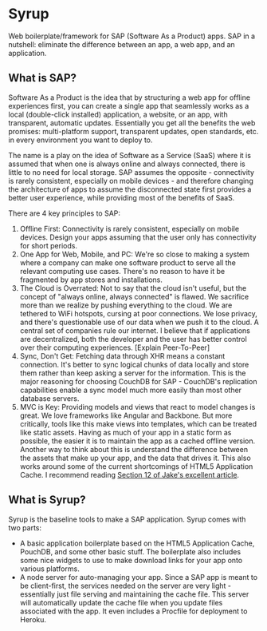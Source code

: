 Syrup
=====

Web boilerplate/framework for SAP (Software As a Product) apps. SAP in a nutshell: eliminate the difference between an app, a web app, and an application.


What is SAP?
------------

Software As a Product is the idea that by structuring a web app for offline experiences first, you can create a single app that seamlessly works as a local (double-click installed) application, a website, or an app, with transparent, automatic updates. Essentially you get all the benefits the web promises: multi-platform support, transparent updates, open standards, etc. in every environment you want to deploy to. 

The name is a play on the idea of Software as a Service (SaaS) where it is assumed that when one is always online and always connected, there is little to no need for local storage. SAP assumes the opposite - connectivity is rarely consistent, especially on mobile devices - and therefore changing the architecture of apps to assume the disconnected state first provides a better user experience, while providing most of the benefits of SaaS.

There are 4 key principles to SAP:
 1. Offline First: Connectivity is rarely consistent, especially on mobile devices. Design your apps assuming that the user only has connectivity for short periods.
 2. One App for Web, Mobile, and PC: We're so close to making a system where a company can make one software product to serve all the relevant computing use cases. There's no reason to have it be fragmented by app stores and installations.
 3. The Cloud is Overrated: Not to say that the cloud isn't useful, but the concept of "always online, always connected" is flawed. We sacrifice more than we realize by pushing everything to the cloud. We are tethered to WiFi hotspots, cursing at poor connections. We lose privacy, and there's questionable use of our data when we push it to the cloud. A central set of companies rule our internet. I believe that if applications are decentralized, both the developer and the user has better control over their computing experiences. [Explain Peer-To-Peer]
 4. Sync, Don't Get: Fetching data through XHR means a constant connection. It's better to sync logical chunks of data locally and store them rather than keep asking a server for the information. This is the major reasoning for choosing CouchDB for SAP - CouchDB's replication capabilities enable a sync model much more easily than most other database servers.
 5. MVC is Key: Providing models and views that react to model changes is great. We love frameworks like Angular and Backbone. But more critically, tools like this make views into templates, which can be treated like static assets. Having as much of your app in a static form as possible, the easier it is to maintain the app as a cached offline version. Another way to think about this is understand the difference between the assets that make up your app, and the data that drives it. This also works around some of the current shortcomings of HTML5 Application Cache. I recommend reading [Section 12 of Jake's excellent article](http://alistapart.com/article/application-cache-is-a-douchebag#section12).

What is Syrup?
--------------

Syrup is the baseline tools to make a SAP application. Syrup comes with two parts:
 * A basic application boilerplate based on the HTML5 Application Cache, PouchDB, and some other basic stuff. The boilerplate also includes some nice widgets to use to make download links for your app onto various platforms.
 * A node server for auto-managing your app. Since a SAP app is meant to be client-first, the services needed on the server are very light - essentially just file serving and maintaining the cache file. This server will automatically update the cache file when you update files associated with the app. It even includes a Procfile for deployment to Heroku. 
